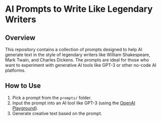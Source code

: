 # AI Prompts to Write Like Legendary Writers

## Overview
This repository contains a collection of prompts designed to help AI generate text in the style of legendary writers like William Shakespeare, Mark Twain, and Charles Dickens. The prompts are ideal for those who want to experiment with generative AI tools like GPT-3 or other no-code AI platforms.

## How to Use
1. Pick a prompt from the `prompts/` folder.
2. Input the prompt into an AI tool like GPT-3 (using the [OpenAI Playground](https://platform.openai.com/playground)).
3. Generate creative text based on the prompt.


